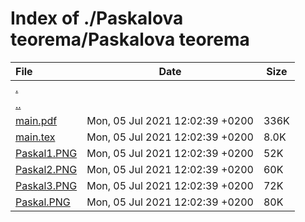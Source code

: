 # Index of ./Paskalova teorema/Paskalova teorema

File | Date | Size
:--- | --- | ---
[.](.) | |
[..](..) | |
[<span>main.pdf</span>](main.pdf) | Mon, 05 Jul 2021 12:02:39 +0200 | 336K
[<span>main.tex</span>](main.tex) | Mon, 05 Jul 2021 12:02:39 +0200 | 8.0K
[<span>Paskal1.PNG</span>](Paskal1.PNG) | Mon, 05 Jul 2021 12:02:39 +0200 | 52K
[<span>Paskal2.PNG</span>](Paskal2.PNG) | Mon, 05 Jul 2021 12:02:39 +0200 | 60K
[<span>Paskal3.PNG</span>](Paskal3.PNG) | Mon, 05 Jul 2021 12:02:39 +0200 | 72K
[<span>Paskal.PNG</span>](Paskal.PNG) | Mon, 05 Jul 2021 12:02:39 +0200 | 80K
